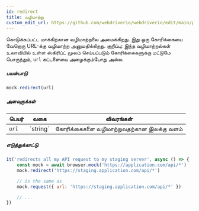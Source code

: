 ```yaml
---
id: redirect
title: வழிமாற்று
custom_edit_url: https://github.com/webdriverio/webdriverio/edit/main/packages/webdriverio/src/commands/mock/redirect.ts
---
```


கொடுக்கப்பட்ட மாக்கிற்கான வழிமாற்றலை அமைக்கிறது. இது ஒரு கோரிக்கையை வேறொரு URL-க்கு வழிமாற்ற அனுமதிக்கிறது.
குறிப்பு: இந்த வழிமாற்றல்கள் உலாவியில் உள்ள ஸ்கிரிப்ட் மூலம் செய்யப்படும் கோரிக்கைகளுக்கு மட்டுமே பொருந்தும், `url` கட்டளையை அழைக்கும்போது அல்ல.

##### பயன்பாடு

```js
mock.redirect(url)
```

##### அளவுருக்கள்

<table>
  <thead>
    <tr>
      <th>பெயர்</th><th>வகை</th><th>விவரங்கள்</th>
    </tr>
  </thead>
  <tbody>
    <tr>
      <td><code><var>url</var></code></td>
      <td>`string`</td>
      <td>கோரிக்கைகளை வழிமாற்றுவதற்கான இலக்கு வளம்</td>
    </tr>
  </tbody>
</table>

##### எடுத்துக்காட்டு

```js title="respond.js"
it('redirects all my API request to my staging server', async () => {
    const mock = await browser.mock('https://application.com/api/*')
    mock.redirect('https://staging.application.com/api/*')

    // is the same as
    mock.request({ url: 'https://staging.application.com/api/*' })

    // ...
})
```